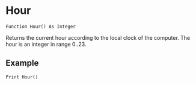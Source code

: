 <!--time-->
Hour
====

```eppabasic
Function Hour() As Integer
```

Returns the current hour according to the local clock of the computer.
The hour is an integer in range 0..23.

Example
---------
```eppabasic
Print Hour()
```
